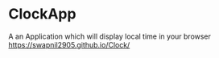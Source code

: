 # ClockApp
A an Application which will display local time in your browser 
https://swapnil2905.github.io/Clock/
